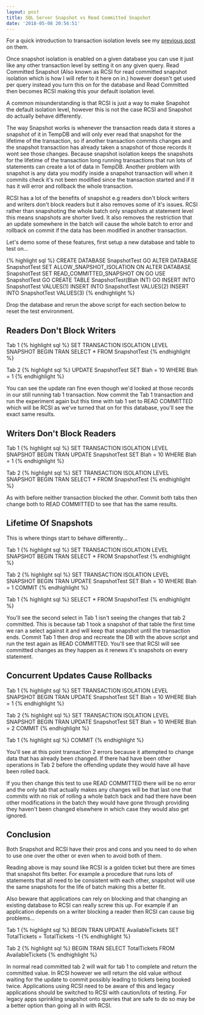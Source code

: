 ```yaml
---
layout: post
title: SQL Server Snapshot vs Read Committed Snapshot
date: '2018-05-08 20:56:51'
---
```

For a quick introduction to transaction isolation levels see my [previous post](https://gavindraper.com/2012/02/18/sql-server-isolation-levels-by-example/) on them.

Once snapshot isolation is enabled on a given database you can use it just like any other transaction level by setting it on any given query. Read Committed Snapshot (Also known as RCSI for read committed snapshot isolation which is how I will refer to it here on in.) however doesn't get used per query instead you turn this on for the database and Read Committed then becomes RCSI making this your default isolation level.

A common misunderstanding is that RCSI is just a way to make Snapshot the default isolation level, however this is not the case RCSI and Snapshot do actually behave differently.

The way Snapshot works is whenever the transaction reads data it stores a snapshot of it in TempDB and will only ever read that snapshot for the lifetime of the transaction, so if another transaction commits changes and the snapshot transaction has already taken a snapshot of those records it wont see those changes. Because snapshot isolation keeps the snapshots for the lifetime of the transaction long running transactions that run lots of statements can create a lot of data in TempDB. Another problem with snapshot is any data you modify inside a snapshot transaction will when it commits check it's not been modified since the transaction started and if it has it will error and rollback the whole transaction.

RCSI has a lot of the benefits of snapshot e.g readers don't block writers and writers don't block readers but it also removes some of it's issues. RCSI rather than snapshoting the whole batch only snapshots at statement level this means snapshots are shorter lived. It also removes the restriction that an update somewhere in the batch will cause the whole batch to error and rollback on commit if the data has been modified in another transaction.

Let's demo some of these features, first setup a new database and table to test on...

{% highlight sql %}
CREATE DATABASE SnapshotTest
GO
ALTER DATABASE SnapshotTest SET ALLOW_SNAPSHOT_ISOLATION ON
ALTER DATABASE SnapshotTest SET READ_COMMITTED_SNAPSHOT ON
GO
USE SnapshotTest
GO
CREATE TABLE SnapshotTest(Blah INT)
GO
INSERT INTO SnapshotTest VALUES(1)
INSERT INTO SnapshotTest VALUES(2)
INSERT INTO SnapshotTest VALUES(3)
{% endhighlight %}

Drop the database and rerun the above script for each section below to reset the test environment.

## Readers Don't Block Writers ##

Tab 1
{% highlight sql %}
SET TRANSACTION ISOLATION LEVEL SNAPSHOT
BEGIN TRAN
   SELECT * FROM SnapshotTest
{% endhighlight %}

Tab 2
{% highlight sql %}
UPDATE SnapshotTest SET Blah = 10 WHERE Blah = 1
{% endhighlight %}

You can see the update ran fine even though we'd looked at those records in our still running tab 1 transaction. Now commit the Tab 1 transaction and run the experiment again but this time with tab 1 set to READ COMMITTED which will be RCSI as we've turned that on for this database, you'll see the exact same results.

## Writers Don't Block Readers ##

Tab 1
{% highlight sql %}
SET TRANSACTION ISOLATION LEVEL SNAPSHOT
BEGIN TRAN
   UPDATE SnapshotTest SET Blah = 10 WHERE Blah = 1
{% endhighlight %}

Tab 2
{% highlight sql %}
SET TRANSACTION ISOLATION LEVEL SNAPSHOT
BEGIN TRAN
   SELECT * FROM SnapshotTest
{% endhighlight %}

As with before neither transaction blocked the other. Commit both tabs then change both to READ COMMITTED to see that has the same results.

## Lifetime Of Snapshots ##
This is where things start to behave differently...

Tab 1
{% highlight sql %}
SET TRANSACTION ISOLATION LEVEL SNAPSHOT
BEGIN TRAN
   SELECT * FROM SnapshotTest
{% endhighlight %}

Tab 2
{% highlight sql %}
SET TRANSACTION ISOLATION LEVEL SNAPSHOT
BEGIN TRAN
   UPDATE SnapshotTest SET Blah = 10 WHERE Blah = 1
COMMIT
{% endhighlight %}

Tab 1
{% highlight sql %}
   SELECT * FROM SnapshotTest
{% endhighlight %}

You'll see the second select in Tab 1 isn't seeing the changes that tab 2 committed. This is because tab 1 took a snapshot of that table the first time we ran a select against it and will keep that snapshot until the transaction ends. Commit Tab 1 then drop and recreate the DB with the above script and run the test again as READ COMMITTED. You'll see that RCSI will see committed changes as they happen as it renews it's snapshots on every statement.

## Concurrent Updates Cause Rollbacks ##

Tab 1
{% highlight sql %}
SET TRANSACTION ISOLATION LEVEL SNAPSHOT
BEGIN TRAN
   UPDATE SnapshotTest SET Blah = 10 WHERE Blah = 1
{% endhighlight %}

Tab 2
{% highlight sql %}
SET TRANSACTION ISOLATION LEVEL SNAPSHOT
BEGIN TRAN
   UPDATE SnapshotTest SET Blah = 10 WHERE Blah = 2
COMMIT
{% endhighlight %}

Tab 1
{% highlight sql %}
COMMIT
{% endhighlight %}

You'll see at this point transaction 2 errors because it attempted to change data that has already been changed. If there had have been other operations in Tab 2 before the offending update they would have all have been rolled back.

If you then change this test to use READ COMMITTED there will be no error and the only tab that actually makes any changes will be that last one that commits with no risk of rolling a whole batch back and had there have been other modifications in the batch they would have gone through providing they haven't been changed elsewhere in which case they would also get ignored.

## Conclusion ##
Both Snapshot and RCSI have their pros and cons and you need to do when to use one over the other or even when to avoid both of them.

Reading above is may sound like RCSI is a golden ticket but there are times that snapshot fits better. For example a procedure that runs lots of statements that all need to be consistent with each other, snapshot will use the same snapshots for the life of batch making this a better fit.

Also beware that applications can rely on blocking and that changing an existing database to RCSI can really screw this up. For example if an application depends on a writer blocking a reader then RCSI can cause big problems...

Tab 1
{% highlight sql %}
BEGIN TRAN
  UPDATE AvailableTickets SET TotalTickets = TotalTickets -1
{% endhighlight %}

Tab 2
{% highlight sql %}
BEGIN TRAN
  SELECT TotalTickets FROM AvailableTickets
{% endhighlight %}

In normal read committed tab 2 will wait for tab 1 to complete and return the committed value. In RCSI however we will return the old value without waiting for the update to commit possibly leading to tickets being booked twice. Applications using RCSI need to be aware of this and legacy applications should be switched to RCSI with caution/lots of testing. For legacy apps sprinkling snapshot onto queries that are safe to do so may be a better option than going all in with RCSI.

